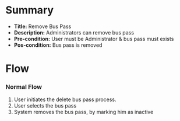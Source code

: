 # Summary

- **Title:** Remove Bus Pass
- **Description:** Administrators can remove bus pass
- **Pre-condition:** User must be Administrator & bus pass must exists
- **Pos-condition:** Bus pass is removed

# Flow

### Normal Flow

1. User initiates the delete bus pass process.
2. User selects the bus pass
3. System removes the bus pass, by marking him as inactive

